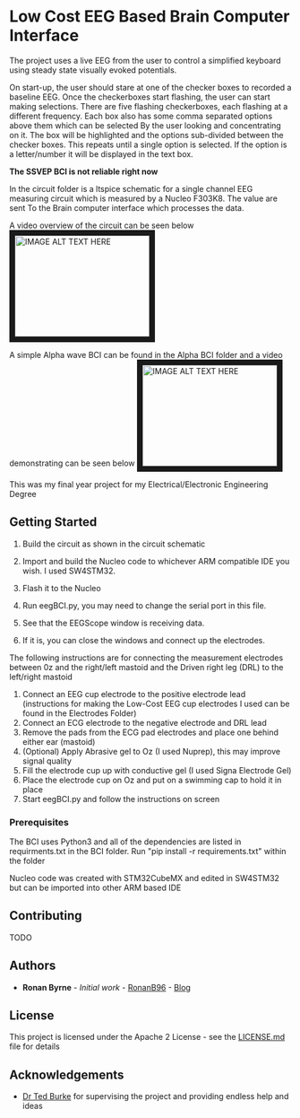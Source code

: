 # Low Cost EEG Based Brain Computer Interface

The project uses a live EEG from the user to control a simplified keyboard using steady state visually evoked potentials.

On start-up, the user should stare at one of the checker boxes to recorded a baseline EEG. Once the checkerboxes start flashing, the user can start making selections. There are five flashing checkerboxes, each flashing at a different frequency. Each box also has some comma separated options above them which can be selected
By the user looking and concentrating on it. The box will be highlighted and the options sub-divided between the checker boxes. This repeats until a single option is selected. If the option is a letter/number it will be displayed in the text box.

**The SSVEP BCI is not reliable right now**

In the circuit folder is a ltspice schematic for a single channel EEG measuring circuit which is measured by a Nucleo F303K8. The value are sent
To the Brain computer interface which processes the data.

A video overview of the circuit can be seen below
<a href="http://www.youtube.com/watch?feature=player_embedded&v=Ilv_VNvS42w
" target="_blank"><img src="http://img.youtube.com/vi/Ilv_VNvS42w/0.jpg" 
alt="IMAGE ALT TEXT HERE" width="240" height="180" border="10" /></a>

A simple Alpha wave BCI can be found in the Alpha BCI folder and a video demonstrating can be seen below 
<a href="http://www.youtube.com/watch?feature=player_embedded&v=Ehdn_71upWc
" target="_blank"><img src="http://img.youtube.com/vi/Ehdn_71upWc/0.jpg" 
alt="IMAGE ALT TEXT HERE" width="240" height="180" border="10" /></a>

This was my final year project for my Electrical/Electronic Engineering Degree

## Getting Started

1. Build the circuit as shown in the circuit schematic
2. Import and build the Nucleo code to whichever ARM compatible IDE you wish. I used SW4STM32.
3. Flash it to the Nucleo

1. Run eegBCI.py, you may need to change the serial port in this file.
2. See that the EEGScope window is receiving data. 
3. If it is, you can close the windows and connect up the electrodes.

The following instructions are for connecting the measurement electrodes between 0z and the right/left mastoid and the Driven right leg (DRL) to the left/right mastoid

1. Connect an EEG cup electrode to the positive electrode lead (instructions for making the Low-Cost EEG cup electrodes I used can be found in the Electrodes Folder)
2. Connect an ECG electrode to the negative electrode and DRL lead
3. Remove the pads from the ECG pad electrodes and place one behind either ear (mastoid)
4. (Optional) Apply Abrasive gel to Oz (I used Nuprep), this may improve signal quality
5. Fill the electrode cup up with conductive gel (I used Signa Electrode Gel)
6. Place the electrode cup on Oz and put on a swimming cap to hold it in place
7. Start eegBCI.py and follow the instructions on screen

### Prerequisites

The BCI uses Python3 and all of the dependencies are listed in requirments.txt in the BCI folder. 
Run "pip install -r requirements.txt" within the folder

Nucleo code was created with STM32CubeMX and edited in SW4STM32 but can be imported into other ARM based IDE

## Contributing

TODO

## Authors

* **Ronan Byrne** - *Initial work* - [RonanB96](https://github.com/RonanB96) - [Blog](https://roboroblog.wordpress.com/)

## License

This project is licensed under the Apache 2 License - see the [LICENSE.md](LICENSE.md) file for details

## Acknowledgements

* [Dr Ted Burke](https://batchloaf.wordpress.com/) for supervising the project and providing endless help and ideas
